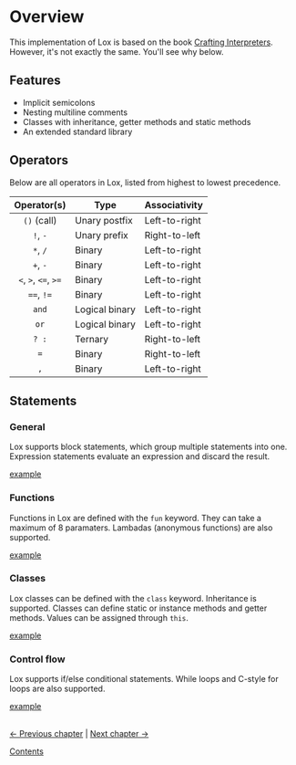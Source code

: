 # Overview
This implementation of Lox is based on the book [Crafting Interpreters](https://craftinginterpreters.com). However, it's not exactly the same. You'll see why below.

## Features
- Implicit semicolons
- Nesting multiline comments
- Classes with inheritance, getter methods and static methods
- An extended standard library

## Operators
Below are all operators in Lox, listed from highest to lowest precedence.

| Operator(s)          | Type           | Associativity |
| :------------------: | -------------- | ------------- |
| `()` (call)          | Unary postfix  | Left-to-right |
| `!`, `-`             | Unary prefix   | Right-to-left |
| `*`, `/`             | Binary         | Left-to-right |
| `+`, `-`             | Binary         | Left-to-right |
| `<`, `>`, `<=`, `>=` | Binary         | Left-to-right |
| `==`, `!=`           | Binary         | Left-to-right |
| `and`                | Logical binary | Left-to-right |
| `or`                 | Logical binary | Left-to-right |
| `? :`                | Ternary        | Right-to-left |
| `=`                  | Binary         | Right-to-left |
| `,`                  | Binary         | Left-to-right |


## Statements
### General
Lox supports block statements, which group multiple statements into one.
Expression statements evaluate an expression and discard the result.

[example](../examples/general.lox)

### Functions
Functions in Lox are defined with the `fun` keyword. They can take a maximum of 8 paramaters. Lambadas (anonymous functions) are also supported.

[example](../examples/function.lox)

### Classes
Lox classes can be defined with the `class` keyword. Inheritance is supported. Classes can define static or instance methods and getter methods. Values can be assigned through `this`.

[example](../examples/class.lox)

### Control flow
Lox supports if/else conditional statements. While loops and C-style for loops are also supported.

[example](../examples/control-flow.lox)

\
[<- Previous chapter](./01-setup.md) | [Next chapter ->](./03-data.md)

[Contents](./00-contents.md)
